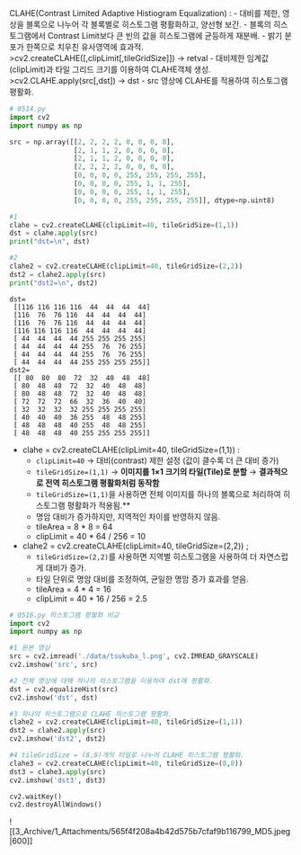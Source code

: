 CLAHE(Contrast Limited Adaptive Histiogram Equalization) :
	- 대비를 제한, 영상을 블록으로 나누어 각 블록별로 히스토그램 평활화하고, 양선형 보간.
	- 블록의 히스토그램에서 Contrast Limit보다 큰 빈의 값을 히스토그램에 균등하게 재분배.
	- 밝기 분포가 한쪽으로 치우친 유사영역에 효과적.
	>cv2.createCLAHE([,clipLimit[,tileGridSize]]) -> retval
		- 대비제한 임계값(clipLimit)과 타일 그리드 크기를 이용하여 CLAHE객체 생성.
	>cv2.CLAHE.apply(src[,dst]) -> dst
		- src 영상에 CLAHE를 적용하여 히스토그램 평활화.

```python
# 0514.py
import cv2
import numpy as np 

src = np.array([[2, 2, 2, 2, 0, 0, 0, 0],				
				[2, 1, 1, 2, 0, 0, 0, 0],				
				[2, 1, 1, 2, 0, 0, 0, 0],				
				[2, 2, 2, 2, 0, 0, 0, 0],				
				[0, 0, 0, 0, 255, 255, 255, 255],				
				[0, 0, 0, 0, 255, 1, 1, 255],				
				[0, 0, 0, 0, 255, 1, 1, 255],				
				[0, 0, 0, 0, 255, 255, 255, 255]], dtype=np.uint8)

#1
clahe = cv2.createCLAHE(clipLimit=40, tileGridSize=(1,1))
dst = clahe.apply(src)
print("dst=\n", dst)

#2
clahe2 = cv2.createCLAHE(clipLimit=40, tileGridSize=(2,2))
dst2 = clahe2.apply(src)
print("dst2=\n", dst2)
```

```output
dst=
 [[116 116 116 116  44  44  44  44]
 [116  76  76 116  44  44  44  44]
 [116  76  76 116  44  44  44  44]
 [116 116 116 116  44  44  44  44]
 [ 44  44  44  44 255 255 255 255]
 [ 44  44  44  44 255  76  76 255]
 [ 44  44  44  44 255  76  76 255]
 [ 44  44  44  44 255 255 255 255]]
dst2=
 [[ 80  80  80  72  32  40  48  48]
 [ 80  48  48  72  32  40  48  48]
 [ 80  48  48  72  32  40  48  48]
 [ 72  72  72  66  32  36  40  40]
 [ 32  32  32  32 255 255 255 255]
 [ 40  40  40  36 255  48  48 255]
 [ 48  48  48  40 255  48  48 255]
 [ 48  48  48  40 255 255 255 255]]
```
- clahe = cv2.createCLAHE(clipLimit=40, tileGridSize=(1,1)) :
	- `clipLimit=40` → 대비(contrast) 제한 설정 (값이 클수록 더 큰 대비 증가)  
	- `tileGridSize=(1,1)` → **이미지를 1×1 크기의 타일(Tile)로 분할** → **결과적으로 전역 히스토그램 평활화처럼 동작함**
	- `tileGridSize=(1,1)`을 사용하면 전체 이미지를 하나의 블록으로 처리하여 히스토그램 평활화가 적용됨.**  
	- 명암 대비가 증가하지만, 지역적인 차이를 반영하지 않음.
	- tileArea = 8 * 8 = 64
	- clipLimit = 40 * 64 / 256 = 10
- clahe2 = cv2.createCLAHE(clipLimit=40, tileGridSize=(2,2)) ;
	- `tileGridSize=(2,2)`를 사용하면 지역별 히스토그램을 사용하여 더 자연스럽게 대비가 증가.
	- 타일 단위로 명암 대비를 조정하여, 균일한 명암 증가 효과를 얻음.
	- tileArea = 4 * 4 = 16
	- clipLimit = 40 * 16 / 256 = 2.5

```python
# 0516.py 히스토그램 평활화 비교
import cv2
import numpy as np

#1 원본 영상
src = cv2.imread('./data/tsukuba_l.png', cv2.IMREAD_GRAYSCALE)
cv2.imshow('src', src)

#2 전체 영상에 대해 하나의 히스토그램을 이용하여 dst에 평활화.
dst = cv2.equalizeHist(src)
cv2.imshow('dst', dst)

#3 하나의 히스토그램으로 CLAHE 히스토그램 평활화.
clahe2 = cv2.createCLAHE(clipLimit=40, tileGridSize=(1,1))
dst2 = clahe2.apply(src)
cv2.imshow('dst2', dst2)

#4 tileGridSize = (8,8)개의 타일로 나누어 CLAHE 히스토그램 평활화. 
clahe3 = cv2.createCLAHE(clipLimit=40, tileGridSize=(8,8))
dst3 = clahe3.apply(src)
cv2.imshow('dst3', dst3)

cv2.waitKey()
cv2.destroyAllWindows()
```
![[3_Archive/1_Attachments/565f4f208a4b42d575b7cfaf9b116799_MD5.jpeg|600]]